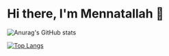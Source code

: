 # Hi there, I'm Mennatallah 👋

<!--
**Mennatallah-Hisham/Mennatallah-Hisham** is a ✨ _special_ ✨ repository because its `README.md` (this file) appears on your GitHub profile.

Here are some ideas to get you started:

- 🔭 I’m currently working on ...
- 🌱 I’m currently learning ...
- 👯 I’m looking to collaborate on ...
- 🤔 I’m looking for help with ...
- 💬 Ask me about ...
- 📫 How to reach me: ...
- 😄 Pronouns: ...
- ⚡ Fun fact: ...
-->

![Anurag's GitHub stats](https://github-readme-stats.vercel.app/api?username=Mennatallah-Hisham&show_icons=true&theme=radical)

[![Top Langs](https://github-readme-stats.vercel.app/api/top-langs/?username=Mennatallah-Hisham&hide_progress=true)](https://github.com/anuraghazra/github-readme-stats)


